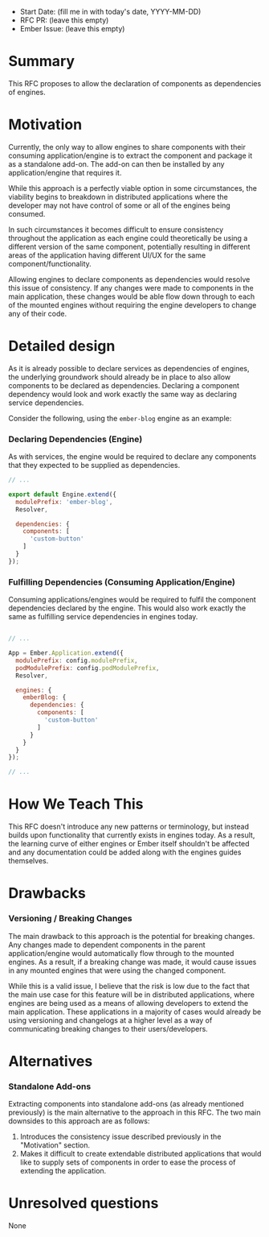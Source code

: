 - Start Date: (fill me in with today's date, YYYY-MM-DD)
- RFC PR: (leave this empty)
- Ember Issue: (leave this empty)

# Summary

This RFC proposes to allow the declaration of components as dependencies of engines.

# Motivation

Currently, the only way to allow engines to share components with their consuming application/engine is to extract the component and package it as a standalone add-on. The add-on can then be installed by any application/engine that requires it.

While this approach is a perfectly viable option in some circumstances, the viability begins to breakdown in distributed applications where the developer may not have control of some or all of the engines being consumed.

In such circumstances it becomes difficult to ensure consistency throughout the application as each engine could theoretically be using a different version of the same component, potentially resulting in different areas of the application having different UI/UX for the same component/functionality.

Allowing engines to declare components as dependencies would resolve this issue of consistency. If any changes were made to components in the main application, these changes would be able flow down through to each of the mounted engines without requiring the engine developers to change any of their code.

# Detailed design

As it is already possible to declare services as dependencies of engines, the underlying groundwork should already be in place to also allow components to be declared as dependencies. Declaring a component dependency would look and work exactly the same way as declaring service dependencies.

Consider the following, using the `ember-blog` engine as an example:

### Declaring Dependencies (Engine)

As with services, the engine would be required to declare any components that they expected to be supplied as dependencies.

```js
// ...

export default Engine.extend({
  modulePrefix: 'ember-blog',
  Resolver,

  dependencies: {
    components: [
      'custom-button'
    ]
  }
});
```


### Fulfilling Dependencies (Consuming Application/Engine)

Consuming applications/engines would be required to fulfil the component dependencies declared by the engine. This would also work exactly the same as fulfilling service dependencies in engines today.

```js

// ...

App = Ember.Application.extend({
  modulePrefix: config.modulePrefix,
  podModulePrefix: config.podModulePrefix,
  Resolver,

  engines: {
    emberBlog: {
      dependencies: {
        components: [
          'custom-button'
        ]
      }
    }
  }
});

// ...
```

# How We Teach This

This RFC doesn't introduce any new patterns or terminology, but instead builds upon functionality that currently exists in engines today. As a result, the learning curve of either engines or Ember itself shouldn't be affected and any documentation could be added along with the engines guides themselves.

# Drawbacks

### Versioning / Breaking Changes
The main drawback to this approach is the potential for breaking changes. Any changes made to dependent components in the parent application/engine would automatically flow through to the mounted engines. As a result, if a breaking change was made, it would cause issues in any mounted engines that were using the changed component.

While this is a valid issue, I believe that the risk is low due to the fact that the main use case for this feature will be in distributed applications, where engines are being used as a means of allowing developers to extend the main application. These applications in a majority of cases would already be using versioning and changelogs at a higher level as a way of communicating breaking changes to their users/developers.

# Alternatives

### Standalone Add-ons
Extracting components into standalone add-ons (as already mentioned previously) is the main alternative to the approach in this RFC. The two main downsides to this approach are as follows:

1. Introduces the consistency issue described previously in the "Motivation" section.
2. Makes it difficult to create extendable distributed applications that would like to supply sets of components in order to ease the process of extending the application.

# Unresolved questions

None